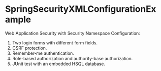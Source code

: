 # SpringSecurityXMLConfigurationExample
Web Application Security with Security Namespace Configuration:
1.	Two login forms with different form fields.
2.	CSRF protection.
3.	Remember-me authentication.
4.	Role-based authorization and authority-base authorization.
5.	JUnit test with an embedded HSQL database.
